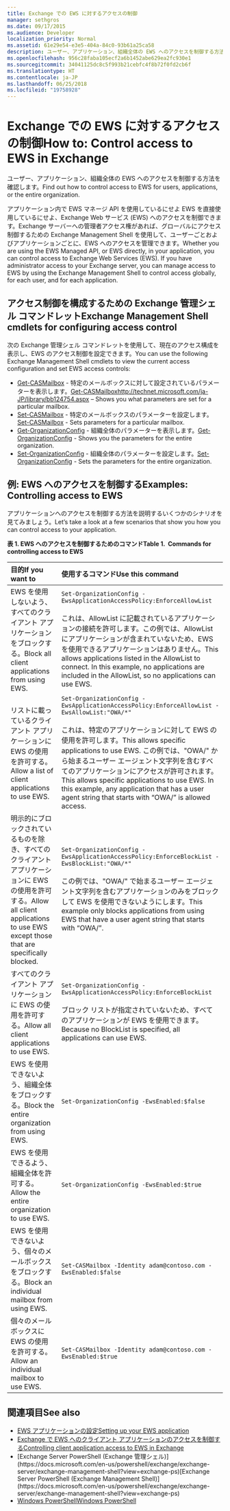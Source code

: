 ```yaml
---
title: Exchange での EWS に対するアクセスの制御
manager: sethgros
ms.date: 09/17/2015
ms.audience: Developer
localization_priority: Normal
ms.assetid: 61e29e54-e3e5-404a-84c0-93b61a25ca58
description: ユーザー、アプリケーション、組織全体の EWS へのアクセスを制御する方法を確認します。
ms.openlocfilehash: 956c28faba105ecf2a6b1452abe629ea2fc930e1
ms.sourcegitcommit: 34041125dc8c5f993b21cebfc4f8b72f0fd2cb6f
ms.translationtype: HT
ms.contentlocale: ja-JP
ms.lasthandoff: 06/25/2018
ms.locfileid: "19758928"
---
```

# <a name="control-access-to-ews-in-exchange"></a><span data-ttu-id="331a3-103">Exchange での EWS に対するアクセスの制御</span><span class="sxs-lookup"><span data-stu-id="331a3-103">How to: Control access to EWS in Exchange</span></span>

<span data-ttu-id="331a3-104">ユーザー、アプリケーション、組織全体の EWS へのアクセスを制御する方法を確認します。</span><span class="sxs-lookup"><span data-stu-id="331a3-104">Find out how to control access to EWS for users, applications, or the entire organization.</span></span>
  
<span data-ttu-id="331a3-p101">アプリケーション内で EWS マネージ API を使用しているにせよ EWS を直接使用しているにせよ、Exchange Web サービス (EWS) へのアクセスを制御できます。Exchange サーバーへの管理者アクセス権があれば、グローバルにアクセス制御するための Exchange Management Shell を使用して、ユーザーごとおよびアプリケーションごとに、EWS へのアクセスを管理できます。</span><span class="sxs-lookup"><span data-stu-id="331a3-p101">Whether you are using the EWS Managed API, or EWS directly, in your application, you can control access to Exchange Web Services (EWS). If you have administrator access to your Exchange server, you can manage access to EWS by using the Exchange Management Shell to control access globally, for each user, and for each application.</span></span>
  
## <a name="exchange-management-shell-cmdlets-for-configuring-access-control"></a><span data-ttu-id="331a3-107">アクセス制御を構成するための Exchange 管理シェル コマンドレット</span><span class="sxs-lookup"><span data-stu-id="331a3-107">Exchange Management Shell cmdlets for configuring access control</span></span>
<span data-ttu-id="331a3-108"><a name="bk_Cmdlets"> </a></span><span class="sxs-lookup"><span data-stu-id="331a3-108"></span></span>

<span data-ttu-id="331a3-109">次の Exchange 管理シェル コマンドレットを使用して、現在のアクセス構成を表示し、EWS のアクセス制御を設定できます。</span><span class="sxs-lookup"><span data-stu-id="331a3-109">You can use the following Exchange Management Shell cmdlets to view the current access configuration and set EWS access controls:</span></span>
  
- <span data-ttu-id="331a3-110">[Get-CASMailbox](http://technet.microsoft.com/ja-JP/library/bb124754.aspx) - 特定のメールボックスに対して設定されているパラメーターを表示します。</span><span class="sxs-lookup"><span data-stu-id="331a3-110">[Get-CASMailboxhttp://technet.microsoft.com/ja-JP/library/bb124754.aspx](http://technet.microsoft.com/ja-JP/library/bb124754.aspx) – Shows you what parameters are set for a particular mailbox.</span></span>   
- <span data-ttu-id="331a3-111">[Set-CASMailbox](http://technet.microsoft.com/ja-JP/library/bb125264.aspx) - 特定のメールボックスのパラメーターを設定します。</span><span class="sxs-lookup"><span data-stu-id="331a3-111">[Set-CASMailbox](http://technet.microsoft.com/ja-JP/library/bb125264.aspx) - Sets parameters for a particular mailbox.</span></span>    
- <span data-ttu-id="331a3-112">[Get-OrganizationConfig](http://technet.microsoft.com/ja-JP/library/aa997571.aspx) - 組織全体のパラメーターを表示します。</span><span class="sxs-lookup"><span data-stu-id="331a3-112">[Get-OrganizationConfig](http://technet.microsoft.com/ja-JP/library/aa997571.aspx) - Shows you the parameters for the entire organization.</span></span>    
- <span data-ttu-id="331a3-113">[Set-OrganizationConfig](http://technet.microsoft.com/ja-JP/library/aa997443.aspx) - 組織全体のパラメーターを設定します。</span><span class="sxs-lookup"><span data-stu-id="331a3-113">[Set-OrganizationConfig](http://technet.microsoft.com/ja-JP/library/aa997443.aspx) - Sets the parameters for the entire organization.</span></span> 

<span data-ttu-id="331a3-114"><a name="bk_Examples"> </a></span><span class="sxs-lookup"><span data-stu-id="331a3-114"></span></span>

## <a name="examples-controlling-access-to-ews"></a><span data-ttu-id="331a3-115">例: EWS へのアクセスを制御する</span><span class="sxs-lookup"><span data-stu-id="331a3-115">Examples: Controlling access to EWS</span></span>

<span data-ttu-id="331a3-116">アプリケーションへのアクセスを制御する方法を説明するいくつかのシナリオを見てみましょう。</span><span class="sxs-lookup"><span data-stu-id="331a3-116">Let’s take a look at a few scenarios that show you how you can control access to your application.</span></span>
  
<span data-ttu-id="331a3-117">**表 1. EWS へのアクセスを制御するためのコマンド**</span><span class="sxs-lookup"><span data-stu-id="331a3-117">**Table 1.  Commands for controlling access to EWS**</span></span>

|<span data-ttu-id="331a3-118">目的</span><span class="sxs-lookup"><span data-stu-id="331a3-118">If you want to</span></span> |<span data-ttu-id="331a3-119">使用するコマンド</span><span class="sxs-lookup"><span data-stu-id="331a3-119">Use this command</span></span>|
|:-----|:-----|
|<span data-ttu-id="331a3-120">EWS を使用しないよう、すべてのクライアント アプリケーションをブロックする。</span><span class="sxs-lookup"><span data-stu-id="331a3-120">Block all client applications from using EWS.</span></span> | `Set-OrganizationConfig -EwsApplicationAccessPolicy:EnforceAllowList`<br/><br/><span data-ttu-id="331a3-p102">これは、AllowList に記載されているアプリケーションの接続を許可します。この例では、AllowList にアプリケーションが含まれていないため、EWS を使用できるアプリケーションはありません。</span><span class="sxs-lookup"><span data-stu-id="331a3-p102">This allows applications listed in the AllowList to connect. In this example, no applications are included in the AllowList, so no applications can use EWS.</span></span> |
|<span data-ttu-id="331a3-123">リストに載っているクライアント アプリケーションに EWS の使用を許可する。</span><span class="sxs-lookup"><span data-stu-id="331a3-123">Allow a list of client applications to use EWS.</span></span> | `Set-OrganizationConfig -EwsApplicationAccessPolicy:EnforceAllowList -EwsAllowList:"OWA/*"`<br/><br/><span data-ttu-id="331a3-124">これは、特定のアプリケーションに対して EWS の使用を許可します。</span><span class="sxs-lookup"><span data-stu-id="331a3-124">This allows specific applications to use EWS.</span></span> <span data-ttu-id="331a3-125">この例では、"OWA/" から始まるユーザー エージェント文字列を含むすべてのアプリケーションにアクセスが許可されます。</span><span class="sxs-lookup"><span data-stu-id="331a3-125">This allows specific applications to use EWS. In this example, any application that has a user agent string that starts with “OWA/” is allowed access.</span></span> |
|<span data-ttu-id="331a3-126">明示的にブロックされているものを除き、すべてのクライアント アプリケーションに EWS の使用を許可する。</span><span class="sxs-lookup"><span data-stu-id="331a3-126">Allow all client applications to use EWS except those that are specifically blocked.</span></span> | `Set-OrganizationConfig -EwsApplicationAccessPolicy:EnforceBlockList -EwsBlockList:"OWA/*"`<br/> <br/><span data-ttu-id="331a3-127">この例では、"OWA/" で始まるユーザー エージェント文字列を含むアプリケーションのみをブロックして EWS を使用できないようにします。</span><span class="sxs-lookup"><span data-stu-id="331a3-127">This example only blocks applications from using EWS that have a user agent string that starts with “OWA/”.</span></span> |
|<span data-ttu-id="331a3-128">すべてのクライアント アプリケーションに EWS の使用を許可する。</span><span class="sxs-lookup"><span data-stu-id="331a3-128">Allow all client applications to use EWS.</span></span> | `Set-OrganizationConfig -EwsApplicationAccessPolicy:EnforceBlockList` <br/><br/> <span data-ttu-id="331a3-129">ブロック リストが指定されていないため、すべてのアプリケーションが EWS を使用できます。</span><span class="sxs-lookup"><span data-stu-id="331a3-129">Because no BlockList is specified, all applications can use EWS.</span></span> |
|<span data-ttu-id="331a3-130">EWS を使用できないよう、組織全体をブロックする。</span><span class="sxs-lookup"><span data-stu-id="331a3-130">Block the entire organization from using EWS.</span></span> | `Set-OrganizationConfig -EwsEnabled:$false` |
|<span data-ttu-id="331a3-131">EWS を使用できるよう、組織全体を許可する。</span><span class="sxs-lookup"><span data-stu-id="331a3-131">Allow the entire organization to use EWS.</span></span> | `Set-OrganizationConfig -EwsEnabled:$true`|
|<span data-ttu-id="331a3-132">EWS を使用できないよう、個々のメールボックスをブロックする。</span><span class="sxs-lookup"><span data-stu-id="331a3-132">Block an individual mailbox from using EWS.</span></span> | `Set-CASMailbox -Identity adam@contoso.com -EwsEnabled:$false`|
|<span data-ttu-id="331a3-133">個々のメールボックスに EWS の使用を許可する。</span><span class="sxs-lookup"><span data-stu-id="331a3-133">Allow an individual mailbox to use EWS.</span></span> | `Set-CASMailbox -Identity adam@contoso.com -EwsEnabled:$true`|
   
## <a name="see-also"></a><span data-ttu-id="331a3-134">関連項目</span><span class="sxs-lookup"><span data-stu-id="331a3-134">See also</span></span>

- [<span data-ttu-id="331a3-135">EWS アプリケーションの設定</span><span class="sxs-lookup"><span data-stu-id="331a3-135">Setting up your EWS application</span></span>](setting-up-your-ews-application.md)    
- [<span data-ttu-id="331a3-136">Exchange で EWS へのクライアント アプリケーションのアクセスを制御する</span><span class="sxs-lookup"><span data-stu-id="331a3-136">Controlling client application access to EWS in Exchange</span></span>](controlling-client-application-access-to-ews-in-exchange.md)   
- <span data-ttu-id="331a3-137">
  [Exchange Server PowerShell (Exchange 管理シェル)](https://docs.microsoft.com/en-us/powershell/exchange/exchange-server/exchange-management-shell?view=exchange-ps)</span><span class="sxs-lookup"><span data-stu-id="331a3-137">[Exchange Server PowerShell (Exchange Management Shell)](https://docs.microsoft.com/en-us/powershell/exchange/exchange-server/exchange-management-shell?view=exchange-ps)</span></span> 
- [<span data-ttu-id="331a3-138">Windows PowerShell</span><span class="sxs-lookup"><span data-stu-id="331a3-138">Windows PowerShell</span></span>](http://msdn.microsoft.com/ja-JP/library/dd835506%28v=vs.85%29.aspx)
    

